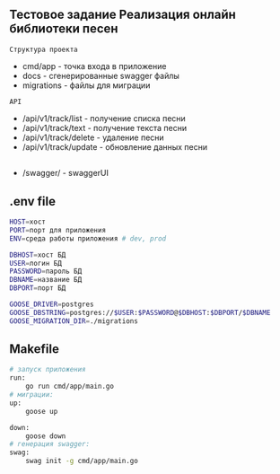 ## Тестовое задание Реализация онлайн библиотеки песен
```Структура проекта```
- cmd/app - точка входа в приложение
- docs - сгенерированные swagger файлы
- migrations - файлы для миграции

```API```
- /api/v1/track/list - получение списка песни
- /api/v1/track/text - получение текста песни
- /api/v1/track/delete - удаление песни
- /api/v1/track/update - обновление данных песни

##
- /swagger/ - swaggerUI
##

## .env file
```bash
HOST=хост
PORT=порт для приложения
ENV=среда работы приложения # dev, prod

DBHOST=хост БД
USER=логин БД
PASSWORD=пароль БД
DBNAME=название БД
DBPORT=порт БД

GOOSE_DRIVER=postgres
GOOSE_DBSTRING=postgres://$USER:$PASSWORD@$DBHOST:$DBPORT/$DBNAME
GOOSE_MIGRATION_DIR=./migrations
```

##  Makefile

```bash
# запуск приложения
run: 
	go run cmd/app/main.go
# миграции:
up:
	goose up

down:
	goose down
# генерация swagger:
swag:
	swag init -g cmd/app/main.go
```
